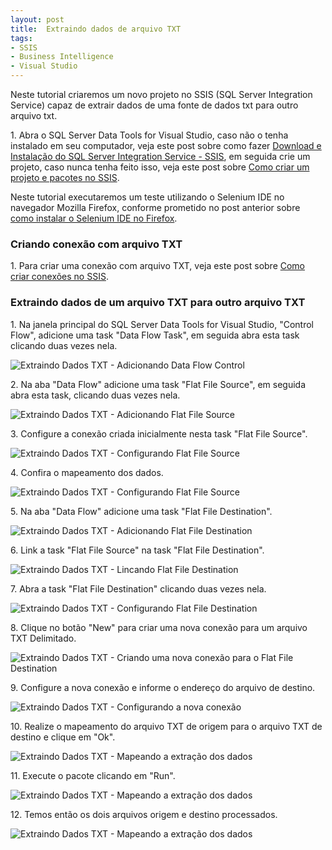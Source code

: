 ```yaml
---
layout: post
title:  Extraindo dados de arquivo TXT
tags:
- SSIS
- Business Intelligence
- Visual Studio
---
```


<p>Neste tutorial criaremos um novo projeto no SSIS (SQL Server Integration Service) capaz de extrair dados de uma fonte de dados txt para outro arquivo txt.</p>

<p>1. Abra o SQL Server Data Tools for Visual Studio, caso não o tenha instalado em seu computador, veja este post sobre como fazer <a href="http://mateusblopes.com.br/Download-e-Instalacao-SQL-Server-Integration-Service-SSIS.html" target="_blank">Download e Instalação do SQL Server Integration Service - SSIS</a>, em seguida crie um projeto, caso nunca tenha feito isso, veja este post sobre <a href="http://mateusblopes.com.br/Criando-projeto-e-pacotes-no-SSIS.html" target="_blank">Como criar um projeto e pacotes no SSIS</a>.</p>

<p>Neste tutorial executaremos um teste utilizando o Selenium IDE no navegador Mozilla Firefox, conforme prometido no post anterior sobre <a href="http://mateusblopes.com.br/instalando-selenium-ide-no-firefox.html" target="_blank">como instalar o Selenium IDE no Firefox</a>.</p>

<h3 id="heading3">Criando conexão com arquivo TXT</h3>

<p>1. Para criar uma conexão com arquivo TXT, veja este post sobre <a href="http://mateusblopes.com.br/criando-conexoes-no-ssis.html" target="_blank">Como criar conexões no SSIS</a>.</p>

<h3 id="heading3">Extraindo dados de um arquivo TXT para outro arquivo TXT</h3>

<p>1. Na janela principal do SQL Server Data Tools for Visual Studio, "Control Flow", adicione uma task "Data Flow Task", em seguida abra esta task clicando duas vezes nela.</p>

<p><img src="https://raw.githubusercontent.com/mateusblopes/mateusblopes.github.io/master/_posts/img/ExtraindoDadosTXT1.png" alt="Extraindo Dados TXT - Adicionando Data Flow Control" /></p>

<p>2. Na aba "Data Flow" adicione uma task "Flat File Source", em seguida abra esta task, clicando duas vezes nela.</p>

<p><img src="https://raw.githubusercontent.com/mateusblopes/mateusblopes.github.io/master/_posts/img/ExtraindoDadosTXT2.png" alt="Extraindo Dados TXT - Adicionando Flat File Source" /></p>

<p>3. Configure a conexão criada inicialmente nesta task "Flat File Source".</p>

<p><img src="https://raw.githubusercontent.com/mateusblopes/mateusblopes.github.io/master/_posts/img/ExtraindoDadosTXT3.png" alt="Extraindo Dados TXT - Configurando Flat File Source" /></p>

<p>4. Confira o mapeamento dos dados.</p>

<p><img src="https://raw.githubusercontent.com/mateusblopes/mateusblopes.github.io/master/_posts/img/ExtraindoDadosTXT4.png" alt="Extraindo Dados TXT - Configurando Flat File Source" /></p>

<p>5. Na aba "Data Flow" adicione uma task "Flat File Destination".</p>

<p><img src="https://raw.githubusercontent.com/mateusblopes/mateusblopes.github.io/master/_posts/img/ExtraindoDadosTXT5.png" alt="Extraindo Dados TXT - Adicionando Flat File Destination" /></p>

<p>6. Link a task "Flat File Source" na task "Flat File Destination".</p>

<p><img src="https://raw.githubusercontent.com/mateusblopes/mateusblopes.github.io/master/_posts/img/ExtraindoDadosTXT6.png" alt="Extraindo Dados TXT - Lincando Flat File Destination" /></p>

<p>7. Abra a task "Flat File Destination" clicando duas vezes nela.</p>

<p><img src="https://raw.githubusercontent.com/mateusblopes/mateusblopes.github.io/master/_posts/img/ExtraindoDadosTXT7.png" alt="Extraindo Dados TXT - Configurando Flat File Destination" /></p>

<p>8. Clique no botão "New" para criar uma nova conexão para um arquivo TXT Delimitado.</p>

<p><img src="https://raw.githubusercontent.com/mateusblopes/mateusblopes.github.io/master/_posts/img/ExtraindoDadosTXT8.png" alt="Extraindo Dados TXT - Criando uma nova conexão para o Flat File Destination" /></p>

<p>9. Configure a nova conexão e informe o endereço do arquivo de destino.</p>

<p><img src="https://raw.githubusercontent.com/mateusblopes/mateusblopes.github.io/master/_posts/img/ExtraindoDadosTXT9.png" alt="Extraindo Dados TXT - Configurando a nova conexão" /></p>

<p>10. Realize o mapeamento do arquivo TXT de origem para o arquivo TXT de destino e clique em "Ok".</p>

<p><img src="https://raw.githubusercontent.com/mateusblopes/mateusblopes.github.io/master/_posts/img/ExtraindoDadosTXT10.png" alt="Extraindo Dados TXT - Mapeando a extração dos dados" /></p>

<p>11. Execute o pacote clicando em "Run".</p>

<p><img src="https://raw.githubusercontent.com/mateusblopes/mateusblopes.github.io/master/_posts/img/ExtraindoDadosTXT11.png" alt="Extraindo Dados TXT - Mapeando a extração dos dados" /></p>

<p>12. Temos então os dois arquivos origem e destino processados.</p>

<p><img src="https://raw.githubusercontent.com/mateusblopes/mateusblopes.github.io/master/_posts/img/ExtraindoDadosTXT12.png" alt="Extraindo Dados TXT - Mapeando a extração dos dados" /></p>